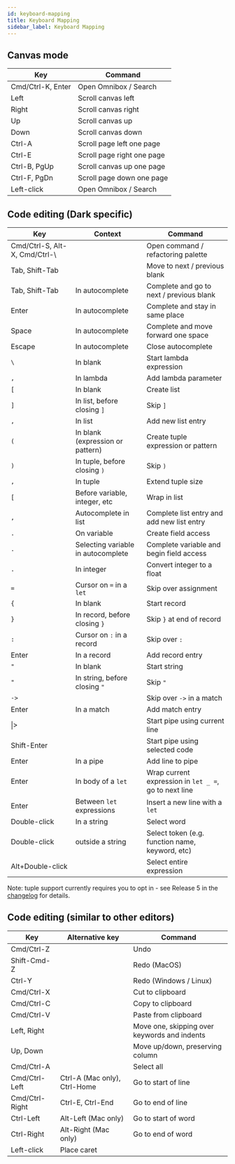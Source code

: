 ```yaml
---
id: keyboard-mapping
title: Keyboard Mapping
sidebar_label: Keyboard Mapping
---
```


## Canvas mode

| Key               | Command                    |
| ----------------- | -------------------------- |
| Cmd/Ctrl-K, Enter | Open Omnibox / Search      |
| Left              | Scroll canvas left         |
| Right             | Scroll canvas right        |
| Up                | Scroll canvas up           |
| Down              | Scroll canvas down         |
| Ctrl-A            | Scroll page left one page  |
| Ctrl-E            | Scroll page right one page |
| Ctrl-B, PgUp      | Scroll canvas up one page  |
| Ctrl-F, PgDn      | Scroll page down one page  |
| Left-click        | Open Omnibox / Search      |

## Code editing (Dark specific)

| Key                            | Context                            | Command                                               |
| ------------------------------ | ---------------------------------- | ----------------------------------------------------- |
| Cmd/Ctrl-S, Alt-X, Cmd/Ctrl-\  |                                    | Open command / refactoring palette                    |
| Tab, Shift-Tab                 |                                    | Move to next / previous blank                         |
| Tab, Shift-Tab                 | In autocomplete                    | Complete and go to next / previous blank              |
| Enter                          | In autocomplete                    | Complete and stay in same place                       |
| Space                          | In autocomplete                    | Complete and move forward one space                   |
| Escape                         | In autocomplete                    | Close autocomplete                                    |
| `\`                            | In blank                           | Start lambda expression                               |
| `,`                            | In lambda                          | Add lambda parameter                                  |
| `[`                            | In blank                           | Create list                                           |
| `]`                            | In list, before closing `]`        | Skip `]`                                              |
| `,`                            | In list                            | Add new list entry                                    |
| `(`                            | In blank (expression or pattern)   | Create tuple expression or pattern                    |
| `)`                            | In tuple, before closing `)`       | Skip `)`                                              |
| `,`                            | In tuple                           | Extend tuple size                                     |
| `[`                            | Before variable, integer, etc      | Wrap in list                                          |
| `,`                            | Autocomplete in list               | Complete list entry and add new list entry            |
| `.`                            | On variable                        | Create field access                                   |
| `.`                            | Selecting variable in autocomplete | Complete variable and begin field access              |
| `.`                            | In integer                         | Convert integer to a float                            |
| `=`                            | Cursor on `=` in a `let`           | Skip over assignment                                  |
| `{`                            | In blank                           | Start record                                          |
| `}`                            | In record, before closing `}`      | Skip `}` at end of record                             |
| `:`                            | Cursor on `:` in a record          | Skip over `:`                                         |
| Enter                          | In a record                        | Add record entry                                      |
| `"`                            | In blank                           | Start string                                          |
| `"`                            | In string, before closing `"`      | Skip `"`                                              |
| `->`                           |                                    | Skip over `->` in a match                             |
| Enter                          | In a match                         | Add match entry                                       |
| \|>                            |                                    | Start pipe using current line                         |
| Shift-Enter                    |                                    | Start pipe using selected code                        |
| Enter                          | In a pipe                          | Add line to pipe                                      |
| Enter                          | In body of a `let`                 | Wrap current expression in `let _ =`, go to next line |
| Enter                          | Between `let` expressions          | Insert a new line with a `let`                        |
| Double-click                   | In a string                        | Select word                                           |
| Double-click                   | outside a string                   | Select token (e.g. function name, keyword, etc)       |
| Alt+Double-click               |                                    | Select entire expression                              |

Note: tuple support currently requires you to opt in - see Release 5 in the
[changelog](https://docs.darklang.com/reference/changelog) for details.

## Code editing (similar to other editors)

| Key            | Alternative key              | Command                                      |
| -------------- | ---------------------------- | -------------------------------------------- |
| Cmd/Ctrl-Z     |                              | Undo                                         |
| Shift-Cmd-Z    |                              | Redo (MacOS)                                 |
| Ctrl-Y         |                              | Redo (Windows / Linux)                       |
| Cmd/Ctrl-X     |                              | Cut to clipboard                             |
| Cmd/Ctrl-C     |                              | Copy to clipboard                            |
| Cmd/Ctrl-V     |                              | Paste from clipboard                         |
| Left, Right    |                              | Move one, skipping over keywords and indents |
| Up, Down       |                              | Move up/down, preserving column              |
| Cmd/Ctrl-A     |                              | Select all                                   |
| Cmd/Ctrl-Left  | Ctrl-A (Mac only), Ctrl-Home | Go to start of line                          |
| Cmd/Ctrl-Right | Ctrl-E, Ctrl-End             | Go to end of line                            |
| Ctrl-Left      | Alt-Left (Mac only)          | Go to start of word                          |
| Ctrl-Right     | Alt-Right (Mac only)         | Go to end of word                            |
| Left-click     | Place caret                  |
